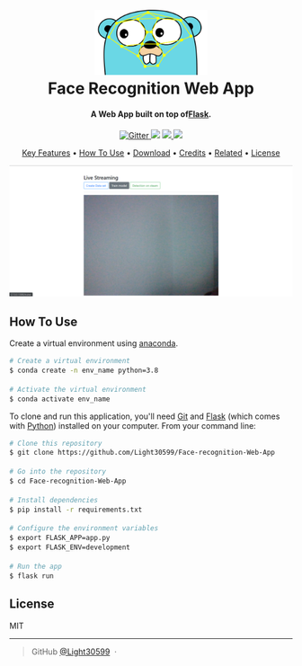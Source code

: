 <h1 align="center">
  <br>
  <a href="https://github.com/Light30599/Face-Recognition-Web-App"><img src="https://github.com/Light30599/Face-Recognition-Web-App/blob/main/static/images/logo-recognition.jpg" alt="Markdownify" width="200"></a>
  <br>
  Face Recognition Web App
  <br>
</h1>

<h4 align="center">A Web App built on top of<a href="http://electron.atom.io" target="_blank">Flask</a>.</h4>

<p align="center">
  <a href="https://badge.fury.io/js/electron-markdownify">
    <img src="https://badge.fury.io/js/electron-markdownify.svg"
         alt="Gitter">
  </a>
  <a href="https://gitter.im/amitmerchant1990/electron-markdownify"><img src="https://badges.gitter.im/amitmerchant1990/electron-markdownify.svg"></a>
  <a href="https://saythanks.io/to/bullredeyes@gmail.com">
      <img src="https://img.shields.io/badge/SayThanks.io-%E2%98%BC-1EAEDB.svg">
  </a>
  <a href="https://www.paypal.me/AmitMerchant">
    <img src="https://img.shields.io/badge/$-donate-ff69b4.svg?maxAge=2592000&amp;style=flat">
  </a>
</p>

<p align="center">
  <a href="#key-features">Key Features</a> •
  <a href="#how-to-use">How To Use</a> •
  <a href="#download">Download</a> •
  <a href="#credits">Credits</a> •
  <a href="#related">Related</a> •
  <a href="#license">License</a>
</p>

![screenshot](https://github.com/Light30599/Face-recognition-Web-App/blob/main/Screenshot/home.png)

## How To Use
Create a virtual environment using [anaconda](https://www.anaconda.com/).

```bash	
# Create a virtual environment
$ conda create -n env_name python=3.8

# Activate the virtual environment
$ conda activate env_name
```

To clone and run this application, you'll need [Git](https://git-scm.com) and [Flask](https://flask.palletsprojects.com/en/2.2.x/) (which comes with [Python](https://www.python.org/)) installed on your computer. From your command line:

```bash
# Clone this repository
$ git clone https://github.com/Light30599/Face-recognition-Web-App

# Go into the repository
$ cd Face-recognition-Web-App

# Install dependencies
$ pip install -r requirements.txt

# Configure the environment variables
$ export FLASK_APP=app.py
$ export FLASK_ENV=development

# Run the app
$ flask run
```

## License

MIT

---

> GitHub [@Light30599](https://github.com/Light30599) &nbsp;&middot;&nbsp;
